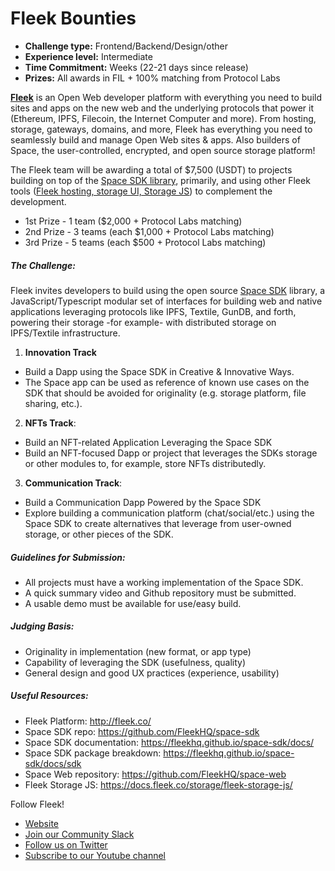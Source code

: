 # Fleek Bounties

- **Challenge type:** Frontend/Backend/Design/other
- **Experience level:** Intermediate
- **Time Commitment:** Weeks (22-21 days since release)
- **Prizes:** All awards in FIL + 100% matching from Protocol Labs

[**Fleek**](https://fleek.co) is an Open Web developer platform with everything you need to build sites and apps on the new web and the underlying protocols that power it (Ethereum, IPFS, Filecoin, the Internet Computer and more). From hosting, storage, gateways, domains, and more, Fleek has everything you need to seamlessly build and manage Open Web sites & apps. Also builders of Space, the user-controlled, encrypted, and open source storage platform!

The Fleek team will be awarding a total of $7,500 (USDT) to projects building on top of the [Space SDK library](https://github.com/FleekHQ/space-sdk), primarily, and using other Fleek tools ([Fleek hosting, storage UI, Storage JS](http://fleek.co/)) to complement the development.

- 1st Prize - 1 team ($2,000 + Protocol Labs matching)
- 2nd Prize - 3 teams (each $1,000 + Protocol Labs matching)
- 3rd Prize  - 5 teams (each $500 + Protocol Labs matching)

##### The Challenge:
Fleek invites developers to build using the open source [Space SDK](https://github.com/FleekHQ/space-sdk) library, a JavaScript/Typescript modular set of interfaces for building web and native applications leveraging protocols like IPFS, Textile, GunDB, and forth, powering their storage -for example- with distributed storage on IPFS/Textile infrastructure.

1) **Innovation Track**
- Build a Dapp using the Space SDK in Creative & Innovative Ways.
- The Space app can be used as reference of known use cases on the SDK that should be avoided for originality (e.g. storage platform, file sharing, etc.).

2) **NFTs Track**:
- Build an NFT-related Application Leveraging the Space SDK
- Build an NFT-focused Dapp or project that leverages the SDKs storage or other modules to, for example, store NFTs distributedly.

3) **Communication Track**:
- Build a Communication Dapp Powered by the Space SDK
- Explore building a communication platform (chat/social/etc.) using the Space SDK to create alternatives that leverage from user-owned storage, or other pieces of the SDK.

##### Guidelines for Submission:
- All projects must have a working implementation of the Space SDK.
- A quick summary video and Github repository must be submitted.
- A usable demo must be available for use/easy build.

##### Judging Basis:
- Originality in implementation (new format, or app type)
- Capability of leveraging the SDK (usefulness, quality)
- General design and good UX practices (experience, usability)

##### Useful Resources:
- Fleek Platform: http://fleek.co/ 
- Space SDK repo: https://github.com/FleekHQ/space-sdk
- Space SDK documentation: https://fleekhq.github.io/space-sdk/docs/
- Space SDK package breakdown: https://fleekhq.github.io/space-sdk/docs/sdk
- Space Web repository: https://github.com/FleekHQ/space-web
- Fleek Storage JS: https://docs.fleek.co/storage/fleek-storage-js/

Follow Fleek!
- [Website](http://fleek.co/)
- [Join our Community Slack](https://slack.fleek.co/)
- [Follow us on Twitter](https://twitter.com/fleekhq)
- [Subscribe to our Youtube channel](https://www.youtube.com/channel/UCBzlwYM0JjZpjDZ52-SLUmw)

